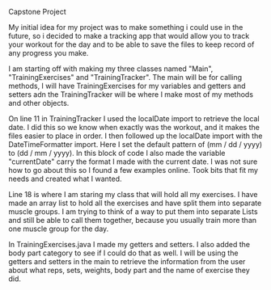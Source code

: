 Capstone Project

My initial idea for my project was to make something i could use in the future, so i decided to make a tracking app that
would allow you to track your workout for the day and to be able to save the files to keep record of any progress you make.

I am starting off with making my three classes named "Main", "TrainingExercises" and "TrainingTracker". The main
will be for calling methods, I will have TrainingExercises for my variables and getters and setters adn the
TrainingTracker will be where I make most of my methods and other objects.

On line 11 in TrainingTracker I used the localDate import to retrieve the local date. I did this so we know when
exactly was the workout, and it makes the files easier to place in order. I then followed up the localDate import
with the DateTimeFormatter import. Here I set the default pattern of (mm / dd / yyyy) to (dd / mm / yyyy).
In this block of code I also made the variable "currentDate" carry the format I made with the current date.
I was not sure how to go about this so I found a few examples online. Took bits that fit my needs and created what I wanted.

Line 18 is where I am staring my class that will hold all my exercises. I have made an array list to hold all the
exercises and have split them into separate muscle groups. I am trying to think of a way to put them into separate Lists and
still be able to call them together, because you usually train more than one muscle group for the day.

In TrainingExercises.java I made my getters and setters. I also added
the body part category to see if I could do that as well.
I will be using the getters and setters in the main to retrieve the information from the user about what reps, sets, weights, body part
and the name of exercise they did.